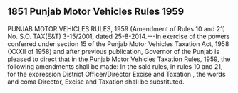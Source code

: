 ## 1851 Punjab Motor Vehicles Rules 1959
 
PUNJAB MOTOR VEHICLES RULES, 1959
(Amendment of Rules 10 and 21)
No. S.O. TAX(E&T) 3-15/2001, dated 25-8-2014.---In exercise of the powers conferred under section 15 of the Punjab Motor Vehicles Taxation Act, 1958 (XXXII of 1958) and after previous publication, Governor of the Punjab is pleased to direct that in the Punjab Motor Vehicles Taxation Rules, 1959, the following amendments shall be made:
In the said rules, in rules 10 and 21, for the expression District Officer/Director Excise and Taxation , the words and coma Director, Excise and Taxation shall be substituted.

